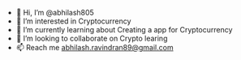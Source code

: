 - 👋 Hi, I’m @abhilash805
- 👀 I’m interested in Cryptocurrency
- 🌱 I’m currently learning about Creating a app for Cryptocurrency
- 💞️ I’m looking to collaborate on Crypto learing  
- 📫 Reach me abhilash.ravindran89@gmail.com

<!---
abhilash805/abhilash805 is a ✨ special ✨ repository because its `README.md` (this file) appears on your GitHub profile.
You can click the Preview link to take a look at your changes.
--->
